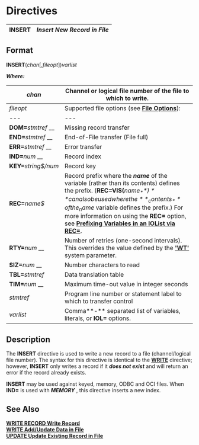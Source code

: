 # Directives 

**INSERT** |  **_Insert New Record in File_**  
---|---  
  
##  Format

**INSERT**(_chan_[,_fileopt_])_varlist_

**_Where:_**

_chan_ |  Channel or logical file number of the file to which to write.  
---|---  
_fileopt_ |  Supported file options (see **[File Options](../appendix/input~output_and_control_options.htm#Mark1)**): |  **BSY=**_stmtref_ __ |  Traps Error #0: Record/file busy  
---|---  
**DOM=**_stmtref_ __ |  Missing record transfer  
**END=**_stmtref_ __ |  End-of-File transfer (File full)  
**ERR=**_stmtref_ __ |  Error transfer  
**IND=**_num_ __ |  Record index  
**KEY=**_string$/num_ |  Record key  
**REC=**_name$_ |  Record prefix where the **_name_** of the variable (rather than its contents) defines the prefix. (**REC=VIS(**_name$_**)** can also be used where the **_contents_** of the _name$_ variable defines the prefix.) For more information on using the **REC=** option, see **[Prefixing Variables in an IOList via REC=](../PxPlus%20User%20Guide/File%20Handling/Processing%20Data%20Files/Input%20and%20Output%20Parameters.htm#Mark1)**.  
**RTY=**_num_ __ |  Number of retries (one-second intervals). This overrides the value defined by the **['WT'](../parameters/wt.md)** system parameter.  
**SIZ=**_num_ __ |  Number characters to read  
**TBL=**_stmtref_ |  Data translation table  
**TIM=**_num_ __ |  Maximum time-out value in integer seconds  
_stmtref_ |  Program line number or statement label to which to transfer control  
_varlist_ |  Comma**-** separated list of variables, literals, or **IOL=** options.  
  
##  Description

The **INSERT** directive is used to write a new record to a file (channel/logical file number). The syntax for this directive is identical to the [**WRITE**](write.md) directive; however, **INSERT** only writes a record if it **_does not exist_** and will return an error if the record already exists.

**INSERT** may be used against keyed, memory, ODBC and OCI files. When **IND=** is used with ***MEMORY*** , this directive inserts a new index.

##  See Also

[**WRITE RECORD Write Record**](write_record.md)  
[**WRITE Add/Update Data in File**](write.md)  
[**UPDATE Update Existing Record in File**](update.md)
